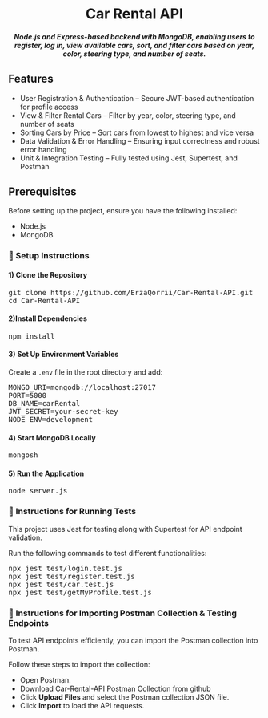 <h1 align="center">Car Rental API</h1>

 <h5 align = "center">Node.js and Express-based backend with MongoDB, enabling users to register, log in, view available cars, sort, and filter cars based on year, color, steering type, and number of seats.</h5>

<h2> Features</h2>

<ul>
  <li>User Registration & Authentication – Secure JWT-based authentication for profile access</li>
  <li>View & Filter Rental Cars – Filter by year, color, steering type, and number of seats</li>
  <li>Sorting Cars by Price – Sort cars from lowest to highest and vice versa</li>
  <li>Data Validation & Error Handling – Ensuring input correctness and robust error handling</li>
  <li>Unit & Integration Testing – Fully tested using Jest, Supertest, and Postman</li>
</ul>


<h2>Prerequisites</h2>
<p>Before setting up the project, ensure you have the following installed:</p>
<ul>
  <li>Node.js</li>
  <li>MongoDB </li>
</ul>

<h3>🔹 Setup Instructions </h3>

<h4>1) Clone the Repository</h4>
<pre>
git clone https://github.com/ErzaQorrii/Car-Rental-API.git
cd Car-Rental-API
</pre>

<h4>2️)Install Dependencies</h4>
<pre>
npm install
</pre>

<h4>3) Set Up Environment Variables</h4>
<p>Create a <code>.env</code> file in the root directory and add:</p>
<pre>
MONGO_URI=mongodb://localhost:27017
PORT=5000
DB_NAME=carRental
JWT_SECRET=your-secret-key
NODE_ENV=development
</pre>

<h4>4️) Start MongoDB Locally</h4>
<pre>
mongosh
</pre>

<h4>5️) Run the Application</h4>
<pre>
node server.js
</pre>


<h3>🔹 Instructions for Running Tests</h3>
<p>This project uses Jest for testing along with Supertest for API endpoint validation.</p>

<p>Run the following commands to test different functionalities:</p>
<pre>
npx jest test/login.test.js
npx jest test/register.test.js
npx jest test/car.test.js
npx jest test/getMyProfile.test.js
</pre>

<h3>🔹 Instructions for Importing Postman Collection & Testing Endpoints</h3>
<p>To test API endpoints efficiently, you can import the Postman collection into Postman.</p>

<p>Follow these steps to import the collection:</p>
<ul>
  <li>Open Postman.</li>
  <li> Download Car-Rental-API Postman Collection from github</li>
  <li>Click <strong>Upload Files</strong> and select the Postman collection JSON file.</li>
  <li>Click <strong>Import</strong> to load the API requests.</li>
</ul>
